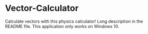 # Vector-Calculator
Calculate vectors with this physics calculator! Long description in the README file. This application only works on Windows 10.
